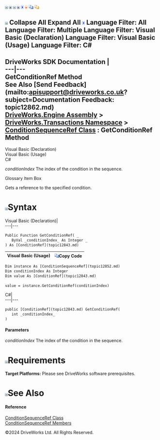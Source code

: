 ![](dotnetimages/collapse.gif) ![](dotnetimages/expand.gif) ![](dotnetimages/collapse.gif) ![](dotnetimages/expand.gif) ![](dotnetimages/drpdown.gif) ![](dotnetimages/drpdown_orange.gif) ![](dotnetimages/copycode.gif) ![](dotnetimages/copycodeHighlight.gif)

![](dotnetimages/collapse.gif) Collapse All Expand All ![](dotnetimages/drpdown.gif) Language Filter: All  Language Filter: Multiple  Language Filter: Visual Basic (Declaration) Language Filter: Visual Basic (Usage) Language Filter: C#  
---  
DriveWorks SDK Documentation  |   
---|---  
GetConditionRef Method   
See Also [Send Feedback](mailto:apisupport@driveworks.co.uk?subject=Documentation Feedback: topic12862.md)  
[DriveWorks.Engine Assembly](topic2156.md) > [DriveWorks.Transactions Namespace](topic12835.md) > [ConditionSequenceRef Class](topic12852.md) : GetConditionRef Method  
---  
  
Visual Basic (Declaration)    
Visual Basic (Usage)    
C# 

_conditionIndex_
    The index of the condition in the sequence.

Glossary Item Box

Gets a reference to the specified condition. 

# ![](dotnetimages/collapse.gif)Syntax

Visual Basic (Declaration)|   
---|---  
      
    
    Public Function GetConditionRef( _
       ByVal _conditionIndex_ As Integer _
    ) As [ConditionRef](topic12843.md)  
  
Visual Basic (Usage)| ![](dotnetimages/copycode.gif)Copy Code  
---|---  
      
    
    Dim instance As [ConditionSequenceRef](topic12852.md)
    Dim conditionIndex As Integer
    Dim value As [ConditionRef](topic12843.md)
     
    value = instance.GetConditionRef(conditionIndex)  
  
C#|   
---|---  
      
    
    public [ConditionRef](topic12843.md) GetConditionRef( 
       int _conditionIndex_
    )  
  
#### Parameters

 _conditionIndex_
    The index of the condition in the sequence.

# ![](dotnetimages/collapse.gif)Requirements

**Target Platforms:** Please see DriveWorks software prerequisites.

# ![](dotnetimages/collapse.gif)See Also

#### Reference

[ConditionSequenceRef Class](topic12852.md)   
[ConditionSequenceRef Members](topic12853.md)

©2024 DriveWorks Ltd. All Rights Reserved.
